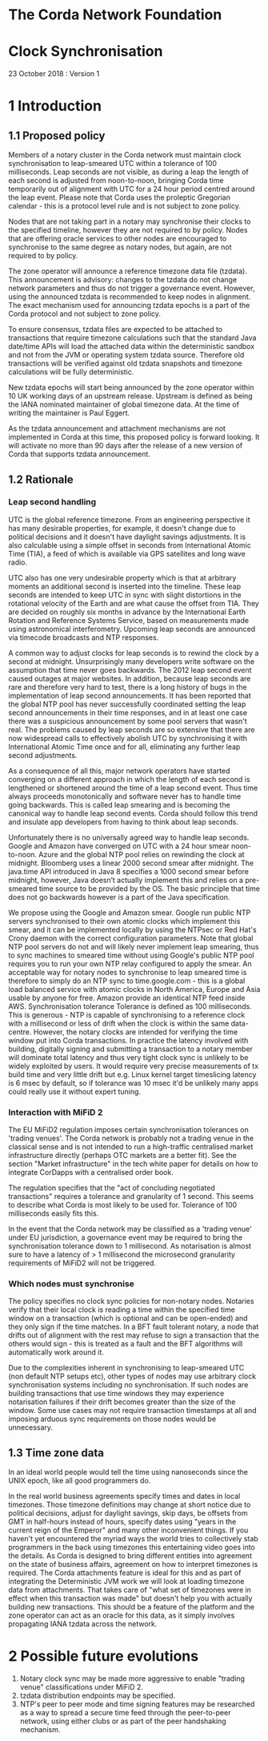 The Corda Network Foundation
============================

Clock Synchronisation
=====================

23 October 2018 : Version 1

1 Introduction
==============

1.1 Proposed policy
-------------------
Members of a notary cluster in the Corda network must maintain clock synchronisation to leap-smeared UTC within a 
tolerance of 100 milliseconds. Leap seconds are not visible, as during a leap the length of each second is adjusted 
from noon-to-noon, bringing Corda time temporarily out of alignment with UTC for a 24 hour period centred around the 
leap event. Please note that Corda uses the proleptic Gregorian calendar - this is a protocol level rule and is not 
subject to zone policy.

Nodes that are not taking part in a notary may synchronise their clocks to the specified timeline, however they are not 
required to by policy. Nodes that are offering oracle services to other nodes are encouraged to synchronise to the same 
degree as notary nodes, but again, are not required to by policy.

The zone operator will announce a reference timezone data file (tzdata). This announcement is advisory: changes to the 
tzdata do not change network parameters and thus do not trigger a governance event. However, using the announced 
tzdata is recommended to keep nodes in alignment. The exact mechanism used for announcing tzdata epochs is a part of the 
Corda protocol and not subject to zone policy.

To ensure consensus, tzdata files are expected to be attached to transactions that require timezone calculations such 
that the standard Java date/time APIs will load the attached data within the deterministic sandbox and not from the JVM 
or operating system tzdata source. Therefore old transactions will be verified against old tzdata snapshots and timezone 
calculations will be fully deterministic.

New tzdata epochs will start being announced by the zone operator within 10 UK working days of an upstream release. 
Upstream is defined as being the IANA nominated maintainer of global timezone data. At the time of writing the maintainer 
is Paul Eggert.

As the tzdata announcement and attachment mechanisms are not implemented in Corda at this time, this proposed policy is 
forward looking. It will activate no more than 90 days after the release of a new version of Corda that supports tzdata 
announcement.

1.2 Rationale
-------------
### Leap second handling
UTC is the global reference timezone. From an engineering perspective it has many desirable properties, for example, it 
doesn't change due to political decisions and it doesn't have daylight savings adjustments. It is also calculable using 
a simple offset in seconds from International Atomic Time (TIA), a feed of which is available via GPS satellites and 
long wave radio.

UTC also has one very undesirable property which is that at arbitrary moments an additional second is inserted into the 
timeline. These leap seconds are intended to keep UTC in sync with slight distortions in the rotational velocity of the 
Earth and are what cause the offset from TIA. They are decided on roughly six months in advance by the International 
Earth Rotation and Reference Systems Service, based on measurements made using astronomical interferometry. Upcoming 
leap seconds are announced via timecode broadcasts and NTP responses.

A common way to adjust clocks for leap seconds is to rewind the clock by a second at midnight. Unsurprisingly many 
developers write software on the assumption that time never goes backwards. The 2012 leap second event caused outages 
at major websites. In addition, because leap seconds are rare and therefore very hard to test, there is a long history 
of bugs in the implementation of leap second announcements. It has been reported that the global NTP pool has never 
successfully coordinated setting the leap second announcements in their time responses, and in at least one case there 
was a suspicious announcement by some pool servers that wasn't real. The problems caused by leap seconds are so 
extensive that there are now widespread calls to effectively abolish UTC by synchronising it with International Atomic 
Time once and for all, eliminating any further leap second adjustments.

As a consequence of all this, major network operators have started converging on a different approach in which the 
length of each second is lengthened or shortened around the time of a leap second event. Thus time always proceeds 
monotonically and software never has to handle time going backwards. This is called leap smearing and is becoming the 
canonical way to handle leap second events. Corda should follow this trend and insulate app developers from having to 
think about leap seconds.

Unfortunately there is no universally agreed way to handle leap seconds. Google and Amazon have converged on UTC with a 
24 hour smear noon-to-noon. Azure and the global NTP pool relies on rewinding the clock at midnight. Bloomberg uses a 
linear 2000 second smear after midnight. The java.time API introduced in Java 8 specifies a 1000 second smear before 
midnight, however, Java doesn’t actually implement this and relies on a pre-smeared time source to be provided by the OS. 
The basic principle that time does not go backwards however is a part of the Java specification.

We propose using the Google and Amazon smear. Google run public NTP servers synchronised to their own atomic clocks 
which implement this smear, and it can be implemented locally by using the NTPsec or Red Hat's Crony daemon with the 
correct configuration parameters. Note that global NTP pool servers do not and will likely never implement leap 
smearing, thus to sync machines to smeared time without using Google's public NTP pool requires you to run your own 
NTP relay configured to apply the smear. An acceptable way for notary nodes to synchronise to leap smeared time is 
therefore to simply do an NTP sync to time.google.com - this is a global load balanced service with atomic clocks in 
North America, Europe and Asia usable by anyone for free. Amazon provide an identical NTP feed inside AWS.
Synchronisation tolerance
Tolerance is defined as 100 milliseconds. This is generous - NTP is capable of synchronising to a reference clock with 
a millisecond or less of drift when the clock is within the same data-centre. However, the notary clocks are intended for 
verifying the time window put into Corda transactions. In practice the latency involved with building, digitally signing 
and submitting a transaction to a notary member will dominate total latency and thus very tight clock sync is unlikely 
to be widely exploited by users. It would require very precise measurements of tx build time and very little drift but 
e.g. Linux kernel target timeslicing latency is 6 msec by default, so if tolerance was 10 msec it'd be unlikely many 
apps could really use it without expert tuning.

### Interaction with MiFiD 2
The EU MiFiD2 regulation imposes certain synchronisation tolerances on 'trading venues'. The Corda network is probably 
not a trading venue in the classical sense and is not intended to run a high-traffic centralised market infrastructure 
directly (perhaps OTC markets are a better fit). See the section "Market infrastructure" in the tech white paper for 
details on how to integrate CorDapps with a centralised order book.

The regulation specifies that the "act of concluding negotiated transactions" requires a tolerance and granularity of 
1 second. This seems to describe what Corda is most likely to be used for. Tolerance of 100 milliseconds easily fits 
this.

In the event that the Corda network may be classified as a 'trading venue' under EU jurisdiction, a governance event 
may be required to bring the synchronisation tolerance down to 1 millisecond. As notarisation is almost sure to have a 
latency of > 1 millisecond the microsecond granularity requirements of MiFiD2 will not be triggered.

### Which nodes must synchronise
The policy specifies no clock sync policies for non-notary nodes. Notaries verify that their local clock is reading a 
time within the specified time window on a transaction (which is optional and can be open-ended) and they only sign if 
the time matches. In a BFT fault tolerant notary, a node that drifts out of alignment with the rest may refuse to sign 
a transaction that the others would sign - this is treated as a fault and the BFT algorithms will automatically work 
around it.

Due to the complexities inherent in synchronising to leap-smeared UTC (non default NTP setups etc), other types of 
nodes may use arbitrary clock synchronisation systems including no synchronisation. If such nodes are building 
transactions that use time windows they may experience notarisation failures if their drift becomes greater than the 
size of the window. Some use cases may not require transaction timestamps at all and imposing arduous sync requirements 
on those nodes would be unnecessary.

1.3 Time zone data
------------------
In an ideal world people would tell the time using nanoseconds since the UNIX epoch, like all good programmers do.

In the real world business agreements specify times and dates in local timezones. Those timezone definitions may 
change at short notice due to political decisions, adjust for daylight savings, skip days, be offsets from GMT in 
half-hours instead of hours, specify dates using "years in the current reign of the Emperor" and many other 
inconvenient things.
If you haven't yet encountered the myriad ways the world tries to collectively stab programmers in the back using 
timezones this entertaining video goes into the details.
As Corda is designed to bring different entities into agreement on the state of business affairs, agreement on how to 
interpret timezones is required. The Corda attachments feature is ideal for this and as part of integrating the 
Deterministic JVM work we will look at loading timezone data from attachments. That takes care of "what set of 
timezones were in effect when this transaction was made" but doesn't help you with actually building new transactions. 
This should be a feature of the platform and the zone operator can act as an oracle for this data, as it simply involves 
propagating IANA tzdata across the network.

2 Possible future evolutions
============================
1. Notary clock sync may be made more aggressive to enable "trading venue" classifications under MiFiD 2.
2. tzdata distribution endpoints may be specified.
3. NTP's peer to peer mode and time signing features may be researched as a way to spread a secure time feed through 
the peer-to-peer network, using either clubs or as part of the peer handshaking mechanism.
